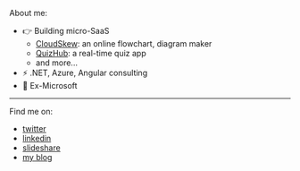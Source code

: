 About me:
- 👉 Building micro-SaaS
  - [CloudSkew](https://www.cloudskew.com): an online flowchart, diagram maker
  - [QuizHub](https://quiz.konfhub.com): a real-time quiz app
  - and more...
- ⚡ .NET, Azure, Angular consulting
- 👋 Ex-Microsoft 

------

Find me on:
* [twitter](https://twitter.com/MithunShanbhag)
* [linkedin](https://www.linkedin.com/in/mithunshanbhag/)
* [slideshare](https://www.slideshare.net/mithunshanbhag/)
* [my blog](https://mithunshanbhag.github.io/)
